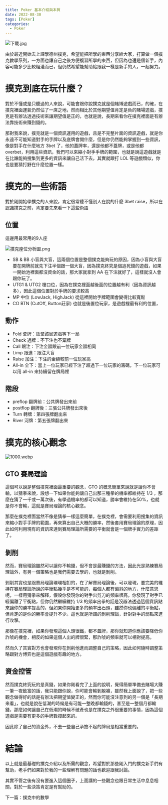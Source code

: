 ```yaml
---
title: Poker 基本介紹與本質
date: 2022-08-30
tags: [Poker]
categories:
  - Poker
---
```



![下載.jpg](/blog/assets/%25E4%25B8%258B%25E8%25BC%2589.jpg)

<!-- more -->

由於最近開始去上課學德州撲克，希望能把所學的東西分享給大家，打算做一個撲克教學系列，一方面也讓自己之後方便複習所學的東西，但因為也還是個新手，內容可能多少比較粗淺而已，但仍然希望能幫助給跟我一樣是新手的人，一起努力。

# 撲克到底在玩什麼？

對於不懂或是只聽過的人來說，可能會跟你說撲克就是個賭博遊戲而已，的確，在撲克裡面運氣仍然佔了一席之地，然而相比於其他期望值肯定是負的賭場遊戲，撲克是有辦法透過技術來讓期望值是正的，也就是說，長期來看你在撲克裡面是有辦法靠技術來賺到錢的。

那對我來說，撲克就是一個資訊運用的遊戲，且是不完整片面的資訊遊戲，就是你永遠不可能知道對手的手牌以及底牌會開什麼，但是你仍然能夠掌握到一些資訊，像是對手在什麼地方 3bet 了，他的蓋牌率，還是他都不蓋牌，或是他都 overbet，利用這些資訊，我們可以來縮小對手手牌的範圍，也就是說這遊戲就是在比誰能夠搜集到更多的資訊來讓自己活下去，其實就跟打 LOL 等遊戲類似，你也是要猜打野在什麼位置一樣。

# 撲克的一些術語

對於剛開始學撲克的人來說，肯定很常聽不懂別人在說的什麼 3bet raise，所以在認識撲克之前，肯定要先來看一下這些術語

## 位置

這邊用最常用的9人座

![撲克座位分析圖.png](/blog/assets/%25E6%2592%25B2%25E5%2585%258B%25E5%25BA%25A7%25E4%25BD%258D%25E5%2588%2586%25E6%259E%2590%25E5%259C%2596.png)

- SB & BB 小盲與大盲，這兩個位置是整個撲克能夠玩的原因，因為小盲與大盲要在開牌前就先下注半個跟一個大盲，因為撲克終究是個追死錢的遊戲，如果一開始池裡面都沒資金的話，那大家就拿到 AA 在下注就好了，這樣就沒人會跟你玩了。
- UTG1 & UTG2 槍口位，因為在撲克裡面越後面的位置越有利（因為資訊越多），因此這個位置對於手牌的要求較高
- MP 中位 (LowJack, HighJack) 從這裡開始手牌範圍會變得比較寬鬆
- CO BTN (CutOff, Button莊家) 也就是後置位玩家，是遊戲裡最有利的位置，

## 動作

- Fold 棄牌：放棄該局遊戲等下一局
- Check 過牌：不下注也不棄牌
- Call 跟注：下注金額跟前一位玩家金額相同
- Limp 跟進：跟注大盲
- Raise 加注：下注的金額較前一位玩家高
- All-in 全下：當上一位玩家已經下注了超過下一位玩家的籌碼，下一位玩家可以用 all-in 來持續留在牌局裡

## 階段

- preflop 翻牌前：公共牌發出來前
- postflop 翻牌後：三張公共牌發出來後
- Turn 轉牌：第四張牌翻出來
- River 河牌：第五張牌翻出來

# 撲克的核心觀念

![1000.webp](/blog/assets/1000.webp)

## GTO 賽局理論

這個可以說是整個撲克裡面最重要的觀念，GTO 的概念簡單來說就是讓你不會輸，以猜拳來說，設想一下如果你能夠讓自己出那三種拳的機率都維持在 1/3 ，那麼在猜了一千或一萬次後，有學過機率的都可以知道，勝率會維持在50%，也就是你不會輸，這就是賽局理論的核心觀念。

那麼在撲克裡面當然不像是猜拳一樣這麼簡單，在撲克裡，會需要利用搜集的資訊來縮小對手手牌的範圍，再來算出自己大概的勝率，然後套用賽局理論的原理，因此如何利用現有的資訊來達到賽局理論所需要的平衡就會是一個牌手實力的差距了。

## 剝削

然而，賽局理論雖然可以讓你不輸錢，但不會是最賺錢的方法，因此光是熟練賽局理論外，有另一個策略也是我們需要去學的，也就是剝削。

剝削其實也是跟賽局理論環環相扣的，在了解賽局理論後，可以發現，要完美的維持在賽局理論所說的平衡點幾乎是不可能的，每個人都有偏斜的地方，什麼意思呢，一樣用猜拳來解釋，假設你發現你的對手出剪刀的頻率很高，你發現了對手已經偏離了平衡點，但你仍然繼續維持 1/3 的頻率出拳的話是沒辦法透過這個資訊點來讓你的勝率提高的，但如果你開始更多的頻率出石頭，雖然你也偏離的平衡點，但肯定的是你的勝率會提升不少。這也就是所謂的剝削理論，針對對手的弱點來進行攻擊。

那像在撲克裡，如果你發現這個人頭很鐵，都不蓋牌，那你就知道你應該要降低你詐唬的機會，相反的如果這個人出的牌很緊，那詐唬的頻率就可以相對提高。

然而久了其實對方也會發現你在剝削他進而調整自己的策略，因此如何隨時調整策略跟對方博弈也是這個遊戲有趣的地方。

## 資金控管

然而撲克終究玩的是真錢，如果你剛看完了上面的說明，覺得簡單準備去賭場大賺一筆一夜致富的話，我只能跟你說，你可能會輸到脫褲，雖然我上面說了，把一些觀念做得好的話是有辦法把期望值變正的，然而你可能沒注意到的另一個是「長期來看」，也就是說在低潮的時候是有可能一整晚都輸錢的，甚至是一整個月都輸錢，那麼如何讓自己在低潮的時候不破產也是在撲克之外很重要的事情，因為這個遊戲是需要有更多的手牌數撐起來的。

因此除了自己的資金外，不去一些自己承擔不起的牌局是相當重要的。

# 結論

以上就是最基礎的撲克介紹以及所需的觀念，希望對於那些剛入門的撲克新手們有幫助，老手們如果對於我的一些理解有問題的話也歡迎跟我討論。

其實不管之後有沒有要進入這個圈子，上面講的一些觀念也跟日常生活中息息相關，對於一些決策肯定是有幫助的。

下一篇：撲克中的數學
